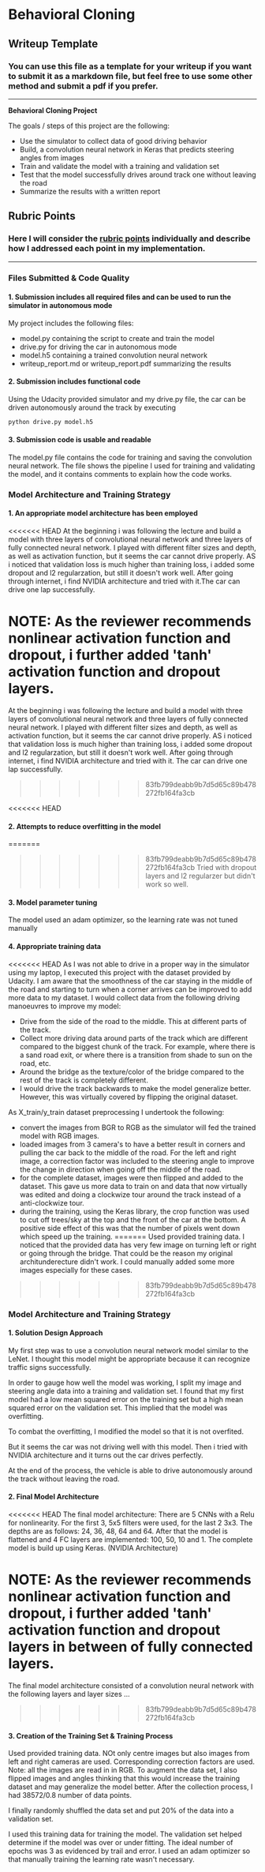 # **Behavioral Cloning** 

## Writeup Template

### You can use this file as a template for your writeup if you want to submit it as a markdown file, but feel free to use some other method and submit a pdf if you prefer.

---

**Behavioral Cloning Project**

The goals / steps of this project are the following:
* Use the simulator to collect data of good driving behavior
* Build, a convolution neural network in Keras that predicts steering angles from images
* Train and validate the model with a training and validation set
* Test that the model successfully drives around track one without leaving the road
* Summarize the results with a written report




## Rubric Points
### Here I will consider the [rubric points](https://review.udacity.com/#!/rubrics/432/view) individually and describe how I addressed each point in my implementation.  

---
### Files Submitted & Code Quality

#### 1. Submission includes all required files and can be used to run the simulator in autonomous mode

My project includes the following files:
* model.py containing the script to create and train the model
* drive.py for driving the car in autonomous mode
* model.h5 containing a trained convolution neural network 
* writeup_report.md or writeup_report.pdf summarizing the results

#### 2. Submission includes functional code
Using the Udacity provided simulator and my drive.py file, the car can be driven autonomously around the track by executing 
```sh
python drive.py model.h5
```

#### 3. Submission code is usable and readable

The model.py file contains the code for training and saving the convolution neural network. The file shows the pipeline I used for training and validating the model, and it contains comments to explain how the code works.

### Model Architecture and Training Strategy

#### 1. An appropriate model architecture has been employed

<<<<<<< HEAD
At the beginning i was following the lecture and build a model with three layers of convolutional neural network and three layers of fully connected neural network. I played with different filter sizes and depth, as well as activation function, but it seems the car cannot drive properly. AS i noticed that validation loss is much higher than training loss, i added some dropout and l2 regularzation, but still it doesn't work well. After going through internet, i find NVIDIA architecture and tried with it.The car can drive one lap successfully.

NOTE: As the reviewer recommends nonlinear activation function and dropout, i further added 'tanh' activation function and dropout layers.
=======
At the beginning i was following the lecture and build a model with three layers of convolutional neural network and three layers of fully connected neural network. I played with different filter sizes and depth, as well as activation function, but it seems the car cannot drive properly. AS i noticed that validation loss is much higher than training loss, i added some dropout and l2 regularzation, but still it doesn't work well. After going through internet, i find NVIDIA architecture and tried with it. The car can drive one lap successfully.

>>>>>>> 83fb799deabb9b7d5d65c89b478272fb164fa3cb


<<<<<<< HEAD
#### 2. Attempts to reduce overfitting in the model

=======
>>>>>>> 83fb799deabb9b7d5d65c89b478272fb164fa3cb
Tried with dropout layers and l2 regularzer but didn't work so well. 

#### 3. Model parameter tuning

The model used an adam optimizer, so the learning rate was not tuned manually

#### 4. Appropriate training data

<<<<<<< HEAD
As I was not able to drive in a proper way in the simulator using my laptop, I executed this project with the dataset provided by Udacity. I am aware that the smoothness of the car staying in the middle of the road and starting to turn when a corner arrives can be improved to add more data to my dataset. I would collect data from the following driving manoeuvres to improve my model:
- Drive from the side of the road to the middle. This at different parts of the track.
- Collect more driving data around parts of the track which are different compared to the biggest chunk of the track. For example, where there is a sand road exit, or where there is a transition from shade to sun on the road, etc.
- Around the bridge as the texture/color of the bridge compared to the rest of the track is completely different.
- I would drive the track backwards to make the model generalize better. However, this was virtually covered by flipping the original dataset.

As X_train/y_train dataset preprocessing I undertook the following:
- convert the images from BGR to RGB as the simulator will fed the trained model with RGB images. 
- loaded images from 3 camera's to have a better result in corners and pulling the car back to the middle of the road. For the left and right image, a correction factor was included to the steering angle to improve the change in direction when going off the middle of the road.
- for the complete dataset, images were then flipped and added to the dataset. This gave us more data to train on and data that now virtually was edited and doing a clockwize tour around the track instead of a anti-clockwize tour.
- during the training, using the Keras library, the crop function was used to cut off trees/sky at the top and the front of the car at the bottom. A positive side effect of this was that the number of pixels went down which speed up the training.
=======
Used provided training data. I noticed that the provided data has very few image on turning left or right or going through the bridge. That could be the reason my original architunderecture didn't work. I could manually added some more images especially for these cases.
>>>>>>> 83fb799deabb9b7d5d65c89b478272fb164fa3cb

### Model Architecture and Training Strategy

#### 1. Solution Design Approach



My first step was to use a convolution neural network model similar to the LeNet. I thought this model might be appropriate because it can recognize traffic signs successfully.

In order to gauge how well the model was working, I split my image and steering angle data into a training and validation set. I found that my first model had a low mean squared error on the training set but a high mean squared error on the validation set. This implied that the model was overfitting. 

To combat the overfitting, I modified the model so that it is not overfited.

But it seems the car was not driving well with this model. Then i tried with NVIDIA architecture and it turns out the car drives perfectly.

At the end of the process, the vehicle is able to drive autonomously around the track without leaving the road.

#### 2. Final Model Architecture

<<<<<<< HEAD
The final model architecture:
There are 5 CNNs with a Relu for nonlinearity. For the first 3, 5x5 filters were used, for the last 2 3x3. The depths are as follows: 24, 36, 48, 64 and 64. After that the model is flattened and 4 FC layers are implemented: 100, 50, 10 and 1. The complete model is build up using Keras. 
(NVIDIA Architecture)

NOTE: As the reviewer recommends nonlinear activation function and dropout, i further added 'tanh' activation function and dropout layers in between of fully connected layers.
=======
The final model architecture  consisted of a convolution neural network with the following layers and layer sizes ...

>>>>>>> 83fb799deabb9b7d5d65c89b478272fb164fa3cb


#### 3. Creation of the Training Set & Training Process

Used provided training data.
NOt only centre images but also images from left and right cameras are used. Corresponding correction factors are used.
Note: all the images are read in in RGB.
To augment the data set, I also flipped images and angles thinking that this would increase the training dataset and may generalize the model better. 
After the collection process, I had 38572/0.8 number of data points. 


I finally randomly shuffled the data set and put 20% of the data into a validation set. 

I used this training data for training the model. The validation set helped determine if the model was over or under fitting. The ideal number of epochs was 3 as evidenced by trail and error. I used an adam optimizer so that manually training the learning rate wasn't necessary.
